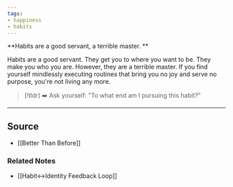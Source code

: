 ```yaml
---
tags:
- happiness
- habits
---
```

**Habits are a good servant, a terrible master. **

Habits are a good servant. They get you to where you want to be. They make you who you are. However, they are a terrible master. If you find yourself mindlessly executing routines that bring you no joy and serve no purpose, you're not living any more.

> [!tldr] ➡️ Ask yourself: "To what end am I pursuing this habit?"

---

## Source
- [[Better Than Before]]

### Related Notes
- [[Habit↔Identity Feedback Loop]]